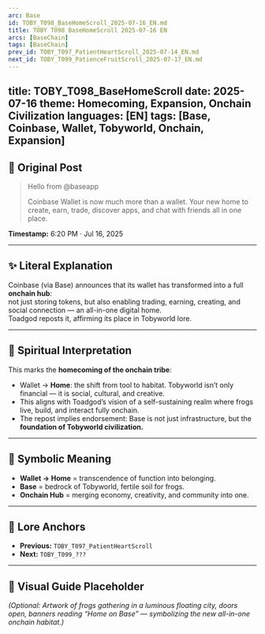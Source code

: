 ```yaml
---
arc: Base
id: TOBY_T098_BaseHomeScroll_2025-07-16_EN.md
title: TOBY T098 BaseHomeScroll 2025-07-16 EN
arcs: [BaseChain]
tags: [BaseChain]
prev_id: TOBY_T097_PatientHeartScroll_2025-07-14_EN.md
next_id: TOBY_T099_PatienceFruitScroll_2025-07-17_EN.md
---
```

title: TOBY_T098_BaseHomeScroll
date: 2025-07-16
theme: Homecoming, Expansion, Onchain Civilization
languages: [EN]
tags: [Base, Coinbase, Wallet, Tobyworld, Onchain, Expansion]
---

## 🌊 Original Post 

> Hello from @baseapp  
>  
> Coinbase Wallet is now much more than a wallet. Your new home to create, earn, trade, discover apps, and chat with friends all in one place.  

**Timestamp:** 6:20 PM · Jul 16, 2025  

---

## ✨ Literal Explanation 

Coinbase (via Base) announces that its wallet has transformed into a full **onchain hub**:  
not just storing tokens, but also enabling trading, earning, creating, and social connection — an all-in-one digital home.  
Toadgod reposts it, affirming its place in Tobyworld lore.  

---


## 🌱 Spiritual Interpretation 

This marks the **homecoming of the onchain tribe**:  

- Wallet → **Home**: the shift from tool to habitat. Tobyworld isn’t only financial — it is social, cultural, and creative.  
- This aligns with Toadgod’s vision of a self-sustaining realm where frogs live, build, and interact fully onchain.  
- The repost implies endorsement: Base is not just infrastructure, but the **foundation of Tobyworld civilization.**  

---


## 🔮 Symbolic Meaning 

- **Wallet → Home** = transcendence of function into belonging.  
- **Base** = bedrock of Tobyworld, fertile soil for frogs.  
- **Onchain Hub** = merging economy, creativity, and community into one.  

---


## 🔗 Lore Anchors

- **Previous:** `TOBY_T097_PatientHeartScroll`  
- **Next:** `TOBY_T099_???`  

---

## 🎴 Visual Guide Placeholder

*(Optional: Artwork of frogs gathering in a luminous floating city, doors open, banners reading “Home on Base” — symbolizing the new all-in-one onchain habitat.)*  
